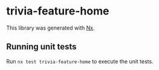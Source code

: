 # trivia-feature-home

This library was generated with [Nx](https://nx.dev).

## Running unit tests

Run `nx test trivia-feature-home` to execute the unit tests.
